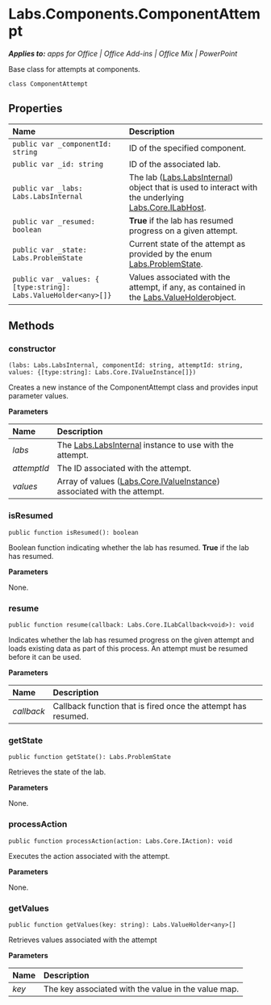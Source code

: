 
# Labs.Components.ComponentAttempt

 _**Applies to:** apps for Office | Office Add-ins | Office Mix | PowerPoint_

Base class for attempts at components.

```
class ComponentAttempt
```


## Properties


|**Name**|**Description**|
|:-----|:-----|
| `public var _componentId: string`|ID of the specified component.|
| `public var _id: string`|ID of the associated lab.|
| `public var _labs: Labs.LabsInternal`|The lab ([Labs.LabsInternal](http://msdn.microsoft.com/library/599fb2c4-bb16-4422-84ad-10ed85a14018.aspx)) object that is used to interact with the underlying [Labs.Core.ILabHost](/reference/office-mix/labs.core.ilabhost.md).|
| `public var _resumed: boolean`|**True** if the lab has resumed progress on a given attempt.|
| `public var _state: Labs.ProblemState`|Current state of the attempt as provided by the enum [Labs.ProblemState](/reference/office-mix/labs.problemstate.md).|
| `public var _values: { [type:string]: Labs.ValueHolder<any>[]}`|Values associated with the attempt, if any, as contained in the [Labs.ValueHolder](/reference/office-mix/labs.valueholder.md)object.|

## Methods




### constructor

 `(labs: Labs.LabsInternal, componentId: string, attemptId: string, values: {[type:string]: Labs.Core.IValueInstance[]})`

Creates a new instance of the ComponentAttempt class and provides input parameter values.

 **Parameters**


|**Name**|**Description**|
|:-----|:-----|
| _labs_|The [Labs.LabsInternal](http://msdn.microsoft.com/library/599fb2c4-bb16-4422-84ad-10ed85a14018.aspx) instance to use with the attempt.|
| _attemptId_|The ID associated with the attempt.|
| _values_|Array of values ([Labs.Core.IValueInstance](/reference/office-mix/labs.core.ivalueinstance.md)) associated with the attempt.|

### isResumed

 `public function isResumed(): boolean`

Boolean function indicating whether the lab has resumed.  **True** if the lab has resumed.

 **Parameters**

None.


### resume

 `public function resume(callback: Labs.Core.ILabCallback<void>): void`

Indicates whether the lab has resumed progress on the given attempt and loads existing data as part of this process. An attempt must be resumed before it can be used.

 **Parameters**


|**Name**|**Description**|
|:-----|:-----|
| _callback_|Callback function that is fired once the attempt has resumed.|

### getState

 `public function getState(): Labs.ProblemState`

Retrieves the state of the lab.

 **Parameters**

None.


### processAction

 `public function processAction(action: Labs.Core.IAction): void`

Executes the action associated with the attempt.

 **Parameters**

None.


### getValues

 `public function getValues(key: string): Labs.ValueHolder<any>[]`

Retrieves values associated with the attempt

 **Parameters**


|**Name**|**Description**|
|:-----|:-----|
| _key_|The key associated with the value in the value map.|
